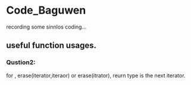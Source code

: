 # Code_Baguwen
recording some sinnlos coding... 
## useful function usages.
### Qustion2:
for <vecotr>, erase(iterator,iteraor) or erase(itrator), reurn type is the next iterator.